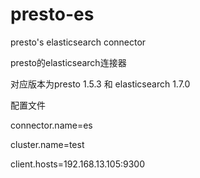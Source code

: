 # presto-es
presto's elasticsearch connector

presto的elasticsearch连接器


对应版本为presto 1.5.3 和 elasticsearch 1.7.0

配置文件

connector.name=es

cluster.name=test

client.hosts=192.168.13.105:9300
